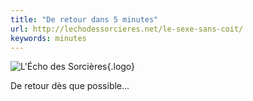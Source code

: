 ```yaml
---
title: "De retour dans 5 minutes"
url: http://lechodessorcieres.net/le-sexe-sans-coit/
keywords: minutes
---
```

![L\'Écho des Sorcières](http://lechodessorcieres.net/wp-content/uploads/2015/03/cropped-11021234_10152702465093317_1196709209994499835_n-1.jpg "L'Écho des Sorcières"){.logo}

De retour dès que possible\...
